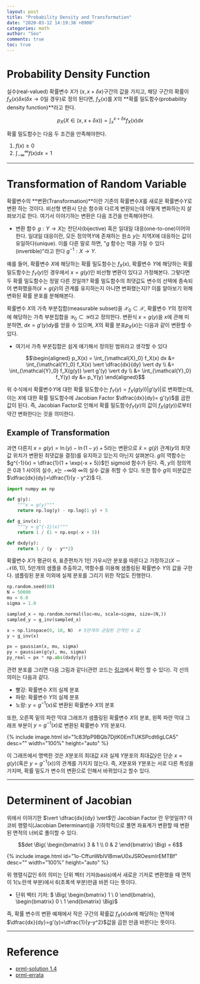 ```yaml
---
layout: post
title: "Probability Density and Transformation"
date: "2020-03-12 14:19:38 +0900"
categories: math
author: "Soo"
comments: true
toc: true
---
```


# Probability Density Function

실수(real-valued) 확률변수 $X$가 $(x, x+ \delta x)$구간의 값을 가지고, 해당 구간의 확률이 $f_X(x)\delta x$($\delta x \rightarrow 0$일 경우)로 정의 된다면, $f_X(x)$를 $X$의 **확률 밀도함수(probability density function)**라고 한다.

$$p_X(X \in (x, x+\delta x)) = \int_{x}^{x+\delta x} f_X(x) dx$$

확률 밀도함수는 다음 두 조건을 만족해야한다.

1. $f(x) \geq 0$
2. $\int_{-\infty}^{\infty} f(x) dx = 1$

---

# Transformation of Random Variable

확률변수의 **변환(Transformation)**이란 기존의 확률변수$X$를 새로운 확률변수$Y$로 변환 하는 것이다. 비선형 변환시 단순 함수와 다르게 변환되는데 어떻게 변화하는지 살펴보기로 한다. 여기서 이야기하는 변환은 다음 조건을 만족해야한다.

* 변환 함수 $g: Y \rightarrow X$는 전단사(bijective) 혹은 일대일 대응(one-to-one)이어야 한다. 일대일 대응이란, 모든 정의역$Y$에 존재하는 원소 $y$는 치역$X$에 대응하는 값이 유일하다(unique). 이를 다른 말로 하면, "$g$ 함수는 역을 가질 수 있다(invertible)"라고 한다 $g^{-1}: X \rightarrow Y$.

예를 들어, 확률변수 $X$에 해당하는 확률 밀도함수는 $f_X(x)$, 확률변수 $Y$에 해당하는 확률 밀도함수는 $f_Y(y)$인 경우에서 $x=g(y)$인 비선형 변환이 있다고 가정해본다. 그렇다면 두 확률 밀도함수는 정말 다른 것일까? 확률 밀도함수의 최댓값도 변수의 선택에 종속되어 변화했을까($\hat{x}=g(\hat{y})$의 관계를 유지하는지 아니면 변화했는지)? 이를 알아보기 위해 변화된 확률 분포를 분해해본다.

확률변수 $X$의 가측 부분집합(measurable subset)을 $\mathcal{X}_0 \subset \mathcal{X}$, 확률변수 $Y$의 정의역에 해당하는 가측 부분집합을 $\mathcal{Y}_0 \subset \mathcal{Y}$라고 정의한다. 변환식 $x = g(y)$을 $x$에 관해 미분하면, $dx = g'(y)dy$를 얻을 수 있으며, $X$의 확률 분포$p_X(x)$는 다음과 같이 변환할 수 있다.

* 여기서 가측 부분집합은 쉽게 얘기해서 정의된 범위라고 생각할 수 있다

$$\begin{aligned}
p_X(x) = \int_{\mathcal{X}_0} f_X(x) dx &= \int_{\mathcal{Y}_0} f_X(x) \vert \dfrac{dx}{dy} \vert dy \\
&= \int_{\mathcal{Y}_0} f_X(g(y)) \vert g'(y) \vert dy \\
&= \int_{\mathcal{Y}_0} f_Y(y) dy
&= p_Y(y)
\end{aligned}$$

위 수식에서 확률변수$Y$에 대한 확률 밀도함수는 $f_Y(y) = f_X(g(y)) \vert g'(y) \vert$로 변화했는데, 이는 $X$에 대한 확률 밀도함수에 Jacobian Factor $\dfrac{dx}{dy}= g'(y)$를 곱한 값이 된다. 즉, Jacobian Factor로 인해서 확률 밀도함수$f_Y(y)$의 값이 $f_X(g(y))$로부터 약간 변화한다는 것을 의미한다. 

## Example of Transformation

과연 다른지 $x = g(y) = \ln(y) - \ln(1-y) + 5$라는 변환으로 $\hat{x}=g(\hat{y})$ 관계($y$의 최댓값 위치가 변환된 최댓값을 결정)를 유지하고 있는지 아닌지 살펴본다. $g$의 역함수는 $g^{-1}(x) = \dfrac{1}{1 + \exp(-x + 5)}$인 sigmoid 함수가 된다. 즉, $y$의 정의역은 0과 1 사이의 실수, $x$는 $-\infty$와 $\infty$의 실수 값을 취할 수 있다. 또한 함수 $g$의 미분값은 $\dfrac{dx}{dy}=\dfrac{1}{y - y^2}$ 다.

```python
import numpy as np

def g(y):
    """x = g(y)"""
    return np.log(y) - np.log(1-y) + 5

def g_inv(x):
    """y = g^{-1}(x)"""
    return 1 / (1 + np.exp(-x + 5))

def dxdy(y):
    return 1 / (y - y**2)
```

확률변수 $X$가 평균이 6, 표준편차가 1인 가우시안 분포를 따른다고 가정하고($X \sim \mathcal{N}(6, 1)$), 5만개의 샘플을 추출하고, 역함수를 이용해 샘플링된 확률변수 $Y$의 값을 구한다. 샘플링된 분포 이외에 실제 분포를 그리기 위한 작업도 진행한다. 

```python
np.random.seed(88)
N = 50000
mu = 6.0
sigma = 1.0

sampled_x = np.random.normal(loc=mu, scale=sigma, size=(N,))
sampled_y = g_inv(sampled_x)

x = np.linspace(0, 10, N)  # 5만개의 균일된 간격인 x 값
y = g_inv(x)

px = gaussian(x, mu, sigma)
py = gaussian(g(y), mu, sigma)
py_real = px * np.abs(dxdy(y))
```

관련 분포를 그리면 다음 그림과 같다(관련 코드는 [링크](https://gist.github.com/simonjisu/57c6e2b89b4c9457541809ec5b5f51c9)에서 확인 할 수 있다). 각 선의 의미는 다음과 같다.

* 빨강: 확률변수 $X$의 실제 분포
* 파랑: 확률변수 $Y$의 실제 분포
* 노랑: $y=g^{-1}(x)$로 변환된 확률변수 $X$의 분포

또한, 오른쪽 밑의 파란 막대 그래프가 샘플링된 확률변수 $X$의 분포, 왼쪽 파란 막대 그래프 부분이 $y=g^{-1}(x)$로 변환된 확률변수 $Y$의 분포다.

{% include image.html id="1c83fpP9BQb7DjtK0EmTUKSPcdt6gLCA5" desc="" width="100%" height="auto" %}

이 그래프에서 명백한 것은 $X$분포의 최대값 $\hat{x}$과 실제 $Y$분포의 최대값$\hat{y}$은 단순 $x=g(y)$(혹은 $y=g^{-1}(x)$)의 관계를 가지지 않는다. 즉, $X$분포와 $Y$분포는 서로 다른 특성을 가지며, 확률 밀도가 변수의 변환으로 인해서 바뀌었다고 할수 있다.

---

# Determinent of Jacobian

위에서 이야기한 $\vert \dfrac{dx}{dy} \vert$인 Jacobian Factor 란 무엇일까? 야코비 행렬식(Jacobian Determinant)을 기하학적으로 풀면 좌표계가 변환할 때  변환된 면적의 너비로 풀이할 수 있다. 

$$det \Big( \begin{bmatrix} 3 & 1 \\ 0 & 2 \end{bmatrix} \Big) = 6$$

{% include image.html id="1o-CffunWblVIBmwU0xJSROesmlrEMTBf" desc="" width="100%" height="auto" %}

위 행렬식값인 6의 의미는 단위 벡터 기저(basis)에서 새로운 기저로 변환했을 때 면적이 1(노란색 부분)에서 6(초록색 부분)만큼 바뀐 다는 뜻이다. 

* 단위 벡터 기저: $ \Big( \begin{bmatrix} 1 \\ 0 \end{bmatrix}, \begin{bmatrix} 0 \\ 1 \end{bmatrix} \Big)$

즉, 확률 변수의 변환 예제에서 작은 구간의 확률값 $f_X(x) dx$에 해당하는 면적에  $\dfrac{dx}{dy}=g'(y)=\dfrac{1}{y-y^2}$값을 곱한 만큼 바뀐다는 뜻이다. 

---

# Reference

* [prml-solution 1.4](https://www.microsoft.com/en-us/research/wp-content/uploads/2016/05/prml-web-sol-2009-09-08.pdf)
* [prml-errata](https://yousuketakada.github.io/prml_errata/prml_errata.pdf)